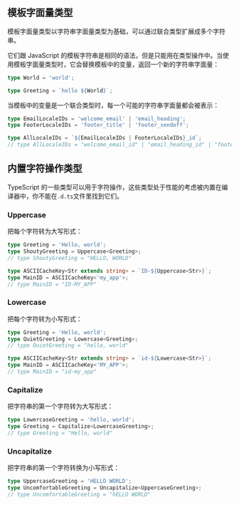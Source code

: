 ## 模板字面量类型

模板字面量类型以字符串字面量类型为基础，可以通过联合类型扩展成多个字符串。

它们跟 JavaScript 的模板字符串是相同的语法，但是只能用在类型操作中。当使用模板字面量类型时，它会替换模板中的变量，返回一个新的字符串字面量：

```typescript
type World = 'world';

type Greeting = `hello ${World}`;
```

当模板中的变量是一个联合类型时，每一个可能的字符串字面量都会被表示：

```typescript
type EmailLocaleIDs = 'welcome_email' | 'email_heading';
type FooterLocaleIDs = 'footer_title' | 'footer_sendoff';

type AllLocaleIDs = `${EmailLocaleIDs | FooterLocaleIDs}_id`;
// type AllLocaleIDs = "welcome_email_id" | "email_heading_id" | "footer_title_id" | "footer_sendoff_id"
```

## 内置字符操作类型

TypeScript 的一些类型可以用于字符操作，这些类型处于性能的考虑被内置在编译器中，你不能在`.d.ts`文件里找到它们。

### Uppercase<StringType>

把每个字符转为大写形式：

```typescript
type Greeting = 'Hello, world';
type ShoutyGreeting = Uppercase<Greeting>;
// type ShoutyGreeting = "HELLO, WORLD"

type ASCIICacheKey<Str extends string> = `ID-${Uppercase<Str>}`;
type MainID = ASCIICacheKey<'my_app'>;
// type MainID = "ID-MY_APP"
```

### Lowercase<StringType>

把每个字符转为小写形式：

```typescript
type Greeting = 'Hello, world';
type QuietGreeting = Lowercase<Greeting>;
// type QuietGreeting = "hello, world"

type ASCIICacheKey<Str extends string> = `id-${Lowercase<Str>}`;
type MainID = ASCIICacheKey<'MY_APP'>;
// type MainID = "id-my_app"
```

### Capitalize<StringType>

把字符串的第一个字符转为大写形式：

```typescript
type LowercaseGreeting = 'hello, world';
type Greeting = Capitalize<LowercaseGreeting>;
// type Greeting = "Hello, world"
```

### Uncapitalize<StringType>

把字符串的第一个字符转换为小写形式：

```typescript
type UppercaseGreeting = 'HELLO WORLD';
type UncomfortableGreeting = Uncapitalize<UppercaseGreeting>;
// type UncomfortableGreeting = "hELLO WORLD"
```
